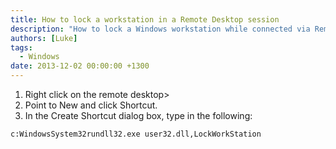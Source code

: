 ```yaml
---
title: How to lock a workstation in a Remote Desktop session
description: "How to lock a Windows workstation while connected via Remote Desktop, by creating a shortcut to LockWorkStation."
authors: [Luke]
tags:
  - Windows
date: 2013-12-02 00:00:00 +1300
---
```

  1. Right click on the remote desktop>
  2. Point to New and click Shortcut.
  3. In the Create Shortcut dialog box, type in the following:

    c:WindowsSystem32rundll32.exe user32.dll,LockWorkStation
